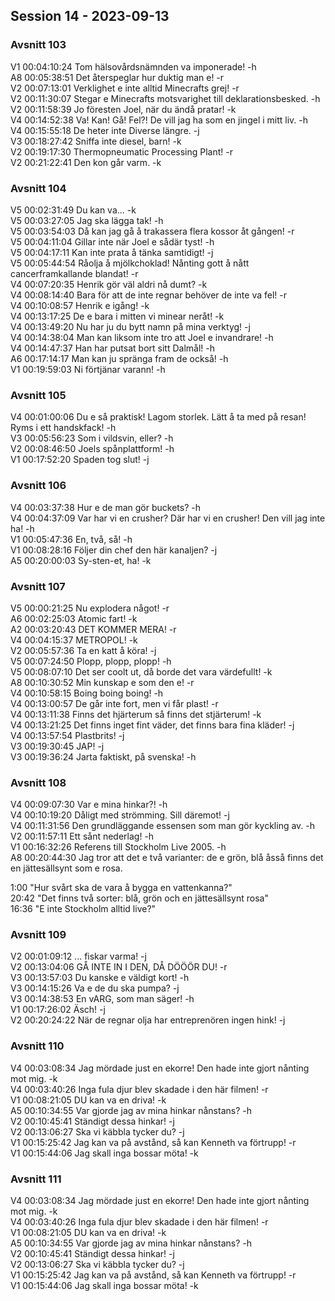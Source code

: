 ## Session 14 - 2023-09-13

### Avsnitt 103  
V1 00:04:10:24 Tom hälsovårdsnämnden va imponerade! -h  
A8 00:05:38:51 Det återspeglar hur duktig man e! -r   
V2 00:07:13:01 Verklighet e inte alltid Minecrafts grej! -r   
V2 00:11:30:07 Stegar e Minecrafts motsvarighet till deklarationsbesked. -h   
V2 00:11:58:39 Jo föresten Joel, när du ändå pratar! -k   
V4 00:14:52:38 Va! Kan! Gå! Fel?! De vill jag ha som en jingel i mitt liv. -h   
V4 00:15:55:18 De heter inte Diverse längre. -j   
V3 00:18:27:42 Sniffa inte diesel, barn! -k   
V2 00:19:17:30 Thermopneumatic Processing Plant! -r   
V2 00:21:22:41 Den kon går varm. -k   

### Avsnitt 104    
V5 00:02:31:49 Du kan va... -k   
V5 00:03:27:05 Jag ska lägga tak! -h   
V5 00:03:54:03 Då kan jag gå å trakassera flera kossor åt gången! -r   
V5 00:04:11:04 Gillar inte när Joel e sådär tyst! -h    
V5 00:04:17:11 Kan inte prata å tänka samtidigt! -j   
V5 00:05:44:54 Råolja å mjölkchoklad! Nånting gott å nått cancerframkallande blandat! -r   
V4 00:07:20:35 Henrik gör väl aldri nå dumt? -k   
V4 00:08:14:40 Bara för att de inte regnar behöver de inte va fel! -r   
V4 00:10:08:57 Henrik e igång! -k   
V4 00:13:17:25 De e bara i mitten vi minear neråt! -k   
V4 00:13:49:20 Nu har ju du bytt namn på mina verktyg! -j   
V4 00:14:38:04 Man kan liksom inte tro att Joel e invandrare! -h   
V4 00:14:47:37 Han har putsat bort sitt Dalmål! -h   
A6 00:17:14:17 Man kan ju spränga fram de också! -h   
V1 00:19:59:03 Ni förtjänar varann! -h  

### Avsnitt 105  
V4 00:01:00:06 Du e så praktisk! Lagom storlek. Lätt å ta med på resan! Ryms i ett handskfack! -h   
V3 00:05:56:23 Som i vildsvin, eller? -h   
V2 00:08:46:50 Joels spånplattform! -h   
V1 00:17:52:20 Spaden tog slut! -j   

### Avsnitt 106  
V4 00:03:37:38 Hur e de man gör buckets? -h   
V4 00:04:37:09 Var har vi en crusher? Där har vi en crusher! Den vill jag inte ha! -h  
V1 00:05:47:36 En, två, så! -h   
V1 00:08:28:16 Följer din chef den här kanaljen? -j   
A5 00:20:00:03 Sy-sten-et, ha! -k   

### Avsnitt 107  
V5 00:00:21:25 Nu explodera något! -r   
A6 00:02:25:03 Atomic fart! -k   
A2 00:03:20:43 DET KOMMER MERA! -r   
V4 00:04:15:37 METROPOL! -k  
V2 00:05:57:36 Ta en katt å köra! -j   
V5 00:07:24:50 Plopp, plopp, plopp! -h  
V5 00:08:07:10 Det ser coolt ut, då borde det vara värdefullt! -k   
A8 00:10:30:52 Min kunskap e som den e! -r  
V4 00:10:58:15 Boing boing boing! -h   
V4 00:13:00:57 De går inte fort, men vi får plast! -r   
V4 00:13:11:38 Finns det hjärterum så finns det stjärterum! -k  
V4 00:13:21:25 Det finns inget fint väder, det finns bara fina kläder! -j  
V4 00:13:57:54 Plastbrits! -j  
V3 00:19:30:45 JAP! -j   
V3 00:19:36:24 Jarta faktiskt, på svenska! -h   

### Avsnitt 108  
V4 00:09:07:30 Var e mina hinkar?! -h   
V4 00:10:19:20 Dåligt med strömming. Sill däremot! -j  
V4 00:11:31:56 Den grundläggande essensen som man gör kyckling av. -h   
V2 00:11:57:11 Ett sånt nederlag! -h   
V1 00:16:32:26 Referens till Stockholm Live 2005. -h   
A8 00:20:44:30 Jag tror att det e två varianter: de e grön, blå åsså finns det en jättesällsynt som e rosa.   

1:00 "Hur svårt ska de vara å bygga en vattenkanna?"   
20:42 "Det finns två sorter: blå, grön och en jättesällsynt rosa"  
16:36 "E inte Stockholm alltid live?"  

### Avsnitt 109  
V2 00:01:09:12 ... fiskar varma! -j   
V2 00:13:04:06 GÅ INTE IN I DEN, DÅ DÖÖÖR DU! -r   
V3 00:13:57:03 Du kanske e väldigt kort! -h   
V3 00:14:15:26 Va e de du ska pumpa? -j   
V3 00:14:38:53 En vARG, som man säger! -h   
V1 00:17:26:02 Äsch! -j  
V2 00:20:24:22 När de regnar olja har entreprenören ingen hink! -j   

### Avsnitt 110  
V4 00:03:08:34 Jag mördade just en ekorre! Den hade inte gjort nånting mot mig. -k  
V4 00:03:40:26 Inga fula djur blev skadade i den här filmen! -r  
V1 00:08:21:05 DU kan va en driva! -k  
A5 00:10:34:55 Var gjorde jag av mina hinkar nånstans? -h  
V2 00:10:45:41 Ständigt dessa hinkar! -j  
V2 00:13:06:27 Ska vi käbbla tycker du? -j  
V1 00:15:25:42 Jag kan va på avstånd, så kan Kenneth va förtrupp! -r  
V1 00:15:44:06 Jag skall inga bossar möta! -k  

### Avsnitt 111  
V4 00:03:08:34 Jag mördade just en ekorre! Den hade inte gjort nånting mot mig. -k  
V4 00:03:40:26 Inga fula djur blev skadade i den här filmen! -r  
V1 00:08:21:05 DU kan va en driva! -k  
A5 00:10:34:55 Var gjorde jag av mina hinkar nånstans? -h  
V2 00:10:45:41 Ständigt dessa hinkar! -j  
V2 00:13:06:27 Ska vi käbbla tycker du? -j  
V1 00:15:25:42 Jag kan va på avstånd, så kan Kenneth va förtrupp! -r  
V1 00:15:44:06 Jag skall inga bossar möta! -k  


